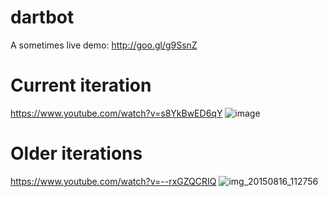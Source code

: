 # dartbot

A sometimes live demo: http://goo.gl/g9SsnZ

# Current iteration 

https://www.youtube.com/watch?v=s8YkBwED6qY
![image](https://cloud.githubusercontent.com/assets/1245807/10918428/361212fc-822b-11e5-9784-cd49ed61f69a.png)

# Older iterations

https://www.youtube.com/watch?v=--rxGZQCRIQ
![img_20150816_112756](https://cloud.githubusercontent.com/assets/1245807/9294543/044ffd22-4416-11e5-92cb-2b28e3e0b21c.jpg)
